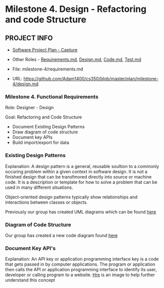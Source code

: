 # Milestone 4. Design - Refactoring and code Structure

## PROJECT INFO
* [Software Project Plan - Capture](https://capture350.herokuapp.com/)

* Other Roles - [Requirements.md](requirements.md), [Design.md](design.md), [Code.md](code.md), [Test.md](test.md)

* File: milestone-4/requirements.md

* URL: https://github.com/Adam1400/cs350/blob/master/plan/milestone-4/design.md

### Milestone 4. Functional Requirements

 Role: Designer - Design
 
 Goal: Refactoring and Code Structure
 * Document Existing Design Patterns
 * Draw diagram of code structure
 * Document key APIs
 * Build import/export for data
 
### Existing Design Patterns

Explanation: A design pattern is a general, reusable soultion to a commonly occuring problem within a given context in software design. It is not a finished design that can be transfmored directly into source or machine code. It is a description or template for how to solve a problem that can be used in many different situations.

Object-oriented design patterns typically show relationships and interactions between classes or objects.

Previously our group has created UML diagrams which can be found [here](https://github.com/Adam1400/cs350/tree/master/plan/milestone-2/design/diagrams)

### Diagram of Code Structure

Our group has created a new code diagram found [here](https://github.com/Adam1400/cs350/tree/master/plan/milestone-4/diagrams/Blank%20diagram%20(5).jpeg)

### Document Key API's

Explanation: An API key or application programming interface key is a code that gets passed in by computer applications. The program or application then calls the API or application programming interface to identify its user, developer or calling program to a website. 
[Hre](https://github.com/Adam1400/cs350/tree/master/plan/milestone-4/diagrams/Blank%20diagram%20(5).jpeg) is an image to help further understand this concept



